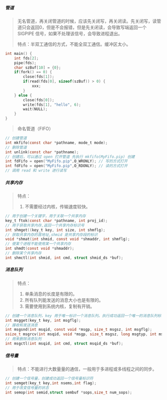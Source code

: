 ##### 管道

> 无名管道，再关闭管道的时候，应该先关闭写，再关闭读。先关闭写，读管道只会返回0，但是不会报错，但是先关闭读，会导致写端返回一个 SIGPIPE 信号，如果不处理该信号，会导致进程退出。
>
> 特点：半双工通信的方式，不能全双工通信。缓冲区太小。

```c
int main() {
    int fds[2];
    pipe(fds);
    char szBuf[10] = {0};
    if(fork() == 0) {
        close(fds[1]);
    	if(read(fds[0], sizeof(szBuf)) > 0) {
            xxx;
        }
    } else {
        close(fds[0]);
        write(fds[1], "hello", 6);
        wait(NULL);
    }
}
```

> 命名管道（FIFO）

```c
// 创建管道
int mkfifo(const char *pathname, mode_t mode);
// 删除管道
int unlink(const char *pathname);
// 创建后，可以通过 open 打开管道 先执行 mkfifo(MyFifo.pip) 创建
int fdFifo = open("MyFifo.pip",O_WRONLY); // 写的方式打开
int fdFifo = open("MyFifo.pip",O_RDONLY); // 读的方式打开
// 调用 read 和 write 进行读写
```

##### 共享内存

> 特点：
>
> 1. 不需要经过内核，传输速度较快。

```c
// 用于创建一个关键字，用于关联一个共享内存
key_t ftok(const char *pathname, int proj_id);
// 用于获取共享内存,返回一个共享内存标识号
int shmget((key_t key, int size, int shmflg);
// 获取共享内存的首地址,shmid 是共享内存段的标识
void *shmat(int shmid, const void *shmaddr, int shmflg);
// 使某个进程不能使用某一个共享内存
int shmdt(const void *shmaddr);
// 删除某个共享内存
int shmctl(int shmid, int cmd, struct shmid_ds *buf);
```

##### 消息队列

> 特点：
>
> 1. 单条消息的长度是有限的。
> 2. 所有队列能发送的消息大小也是有限的。
> 3. 需要使用到系统内核，复制有开销。

```c
// 创建一个消息队列，key 用于唯一标识一个消息队列。执行成功返回一个唯一的消息队列标识符 msqid
int msgget(key_t key, int msgflg);
// 接收和发送消息
int msgsnd(int msqid, const void *msgp, size_t msgsz, int msgflg);
ssize_t msgrcv(int msqid, void *msgp, size_t msgsz, long msgtyp, int msgflg);
// 用来删除消息队列
int msgctl(int msqid, int cmd, struct msqid_ds *buf);
```

##### 信号量

> 特点：不能进行大数量量的通信，一般用于多进程或多线程之间的同步。

```c
// 创建一个信号量，创建成功返回一个信号量标识符
int semget(key_t key,int nsems,int flag);
// 用于改变信号量的状态
int semop(int semid,struct sembuf *sops,size_t num_sops);
```

